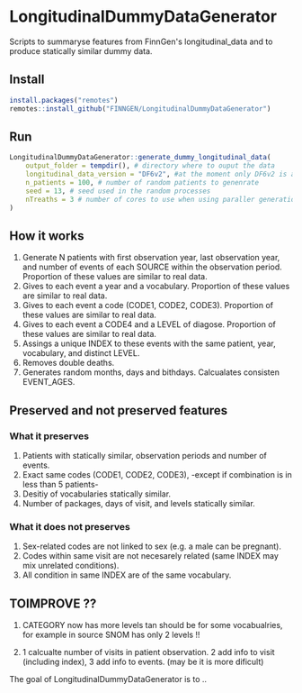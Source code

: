 
# LongitudinalDummyDataGenerator
Scripts to summaryse features from FinnGen's longitudinal_data and to produce statically similar dummy data.


## Install 
``` r
install.packages("remotes")
remotes::install_github("FINNGEN/LongitudinalDummyDataGenerator")
```
## Run
``` r
LongitudinalDummyDataGenerator::generate_dummy_longitudinal_data(
    output_folder = tempdir(), # directory where to ouput the data 
    longitudinal_data_version = "DF6v2", #at the moment only DF6v2 is avalilable
    n_patients = 100, # number of random patients to genenrate 
    seed = 13, # seed used in the random processes 
    nTreaths = 3 # number of cores to use when using paraller generation (if large you can use parallel::detectCores() -1)
)
```


## How it works
1. Generate N patients with first observation year, last observation year, and number of events of each SOURCE within the observation period. Proportion of these values are similar to real data.
2. Gives to each event a year and a vocabulary. Proportion of these values are similar to real data.  
3. Gives to each event a code (CODE1, CODE2, CODE3). Proportion of these values are similar to real data.  
4. Gives to each event a CODE4 and a LEVEL of diagose. Proportion of these values are similar to real data.  
5. Assings a unique INDEX to these events with the same patient, year, vocabulary, and distinct LEVEL.
6. Removes double deaths.
7. Generates random months, days and bithdays. Calcualates consisten EVENT_AGES.


## Preserved and not preserved features

### What it preserves
 1. Patients with statically similar, observation periods and number of events.
 2. Exact same codes (CODE1, CODE2, CODE3), -except if combination is in less than 5 patients-
 3. Desitiy of vocabularies statically similar.
 4. Number of packages, days of visit, and  levels statically similar.

### What it does not preserves
 1. Sex-related codes are not linked to sex (e.g. a male can be pregnant).
 2. Codes within same visit are not necesarely related (same INDEX may mix unrelated conditions).
 3. All condition in same INDEX are of the same vocabulary.


## TOIMPROVE ??

1. CATEGORY now has more levels tan should be for some vocabualries, for example in source SNOM has only 2 levels !!

2. 1 calcualte number of visits in patient observation. 2 add info to visit (including index), 3 add info to events. (may be it is more dificult)

<!-- badges: start -->
<!-- badges: end -->

The goal of LongitudinalDummyDataGenerator is to ..


